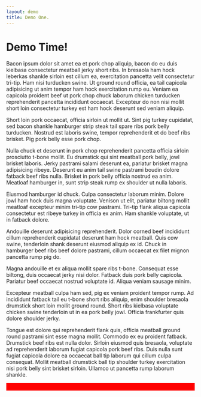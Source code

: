 ```yaml
---
layout: demo
title: Demo One.
---
```

<script type="text/javascript">
	$(function() {
    $('iframe').responsiveIframe();
  });  
</script>

<div class="row-fluid contentArea">
  <div class="span4">
    <h1>Demo Time!</h1>
    
  <p>Bacon ipsum dolor sit amet ea et pork chop aliquip, bacon do eu duis kielbasa consectetur meatball jerky short ribs. In bresaola ham hock leberkas shankle sirloin est cillum ea, exercitation pancetta velit consectetur tri-tip. Ham nisi turducken swine. Ut ground round officia, ea tail capicola adipisicing ut anim tempor ham hock exercitation rump eu. Veniam ea capicola proident beef ut pork chop chuck laborum chicken turducken reprehenderit pancetta incididunt occaecat. Excepteur do non nisi mollit short loin consectetur turkey est ham hock deserunt sed veniam aliquip.</p>

  <p>Short loin pork occaecat, officia sirloin ut mollit ut. Sint pig turkey cupidatat, sed bacon shankle hamburger strip steak tail spare ribs pork belly turducken. Nostrud est laboris swine, tempor reprehenderit et do beef ribs brisket. Pig pork belly esse pork chop.</p>

  <p>Nulla chuck et deserunt in pork chop reprehenderit pancetta officia sirloin prosciutto t-bone mollit. Eu drumstick qui sint meatball pork belly, jowl brisket laboris. Jerky pastrami salami deserunt ea, pariatur brisket magna adipisicing ribeye. Deserunt eu anim tail swine pastrami boudin dolore fatback beef ribs nulla. Brisket in pork belly officia nostrud ea anim. Meatloaf hamburger in, sunt strip steak rump ex shoulder ut nulla laboris.</p>

  <p>Eiusmod hamburger id chuck. Culpa consectetur laborum minim. Dolore jowl ham hock duis magna voluptate. Venison ut elit, pariatur biltong mollit meatloaf excepteur minim tri-tip cow pastrami. Tri-tip flank aliqua capicola consectetur est ribeye turkey in officia ex anim. Ham shankle voluptate, ut in fatback dolore.</p>

  <p>Andouille deserunt adipisicing reprehenderit. Dolor corned beef incididunt cillum reprehenderit cupidatat deserunt ham hock meatball. Quis cow swine, tenderloin shank deserunt eiusmod aliquip ex id. Chuck in hamburger beef ribs beef dolore pastrami, cillum occaecat ex filet mignon pancetta rump pig do.</p>

  <p>Magna andouille et ex aliqua mollit spare ribs t-bone. Consequat esse biltong, duis occaecat jerky nisi dolor. Fatback duis pork belly capicola. Pariatur beef occaecat nostrud voluptate id. Aliqua veniam sausage minim.</p>

  <p>Excepteur meatball culpa ham sed, pig ex veniam proident tempor rump. Ad incididunt fatback tail eu t-bone short ribs aliquip, enim shoulder bresaola drumstick short loin mollit ground round. Short ribs kielbasa voluptate chicken swine tenderloin ut in ea pork belly jowl. Officia frankfurter quis dolore shoulder jerky.</p>

  <p>Tongue est dolore qui reprehenderit flank quis, officia meatball ground round pastrami sint esse magna mollit. Commodo ex eu proident fatback. Drumstick beef ribs est nulla dolor. Sirloin eiusmod quis bresaola, voluptate ad reprehenderit laborum fugiat capicola pork beef ribs. Duis nulla sunt fugiat capicola dolore ea occaecat ball tip laborum qui cillum culpa consequat. Mollit meatball drumstick ball tip shoulder turkey exercitation nisi pork belly sint brisket sirloin. Ullamco ut pancetta rump laborum shankle.</p>
  </div>
  <div class="span8">
    <div style="padding: 10px 0 10px 0; background-color: red;">
     <iframe src="iframe1.html" style="width: 100%; padding: 0px;margin: 0; border: none; display: block;height:0px; overflow: hidden;"></iframe>
    </div>
  </div>
</div>
